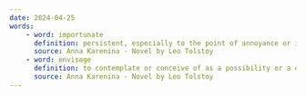 ```yaml
---
date: 2024-04-25
words:
    - word: importunate
      definition: persistent, especially to the point of annoyance or intrusion.
      source: Anna Karenina - Novel by Leo Tolstoy
    - word: envisage
      definition: to contemplate or conceive of as a possibility or a desirable future event.
      source: Anna Karenina - Novel by Leo Tolstoy
---
```

